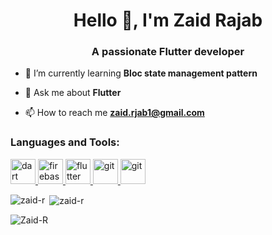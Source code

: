 <h1 align="center">Hello 👋, I'm Zaid Rajab</h1>
<h3 align="center">A passionate Flutter developer</h3>


- 🌱 I’m currently learning **Bloc state management pattern**

- 💬 Ask me about **Flutter**

- 📫 How to reach me **zaid.rjab1@gmail.com**


<h3 align="left">Languages and Tools:</h3>
<p align="left"> <a href="https://dart.dev" target="_blank" rel="noreferrer"> <img src="https://www.vectorlogo.zone/logos/dartlang/dartlang-icon.svg" alt="dart" width="40" height="40"/> </a> <a href="https://firebase.google.com/" target="_blank" rel="noreferrer"> <img src="https://www.vectorlogo.zone/logos/firebase/firebase-icon.svg" alt="firebase" width="40" height="40"/> </a> <a href="https://flutter.dev" target="_blank" rel="noreferrer"> <img src="https://www.vectorlogo.zone/logos/flutterio/flutterio-icon.svg" alt="flutter" width="40" height="40"/> </a> <a href="https://git-scm.com/" target="_blank" rel="noreferrer"> <img src="https://www.vectorlogo.zone/logos/git-scm/git-scm-icon.svg" alt="git" width="40" height="40"/> </a> <a href="https://git-scm.com/" target="_blank" rel="noreferrer"> <img src="https://www.vectorlogo.zone/logos/visualstudio_code/visualstudio_code-icon.svg" alt="git" width="40" height="40"/> </a></p>

<p><img align="left" src="https://github-readme-stats.vercel.app/api/top-langs?username=zaid-r&show_icons=true&locale=en&layout=compact" alt="zaid-r" /></p>

<p>&nbsp;<img align="center" src="https://github-readme-stats.vercel.app/api?username=zaid-r&show_icons=true&locale=en" alt="zaid-r" /></p>

<p><img align="center" src="https://github-readme-streak-stats.herokuapp.com/?user=zaid-r&" alt="Zaid-R" /></p>
